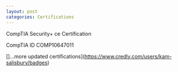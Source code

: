 ```yaml
---
layout: post
categories: Certifications
---
```

CompTIA Security+ ce Certification

CompTIA ID COMP10647011

<div data-iframe-width="150" data-iframe-height="270" data-share-badge-id="00f28545-f711-43df-a561-f854396b35ba" data-share-badge-host="https://www.credly.com"></div><script type="text/javascript" async src="//cdn.credly.com/assets/utilities/embed.js"></script>

[]...more updated certifications](https://www.credly.com/users/kam-salisbury/badges)
